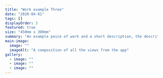 ```yaml
---
title: "Work example Three"
date: "2020-04-01"
tags: []
displayOrder: 3
featured: true
size: "450mm x 300mm"
summary: "An example peice of work and a short description, the descrition appears here."
main-image:
  image: ""
  imageAlt: "A composition of all the views from the app"
gallery:
  - image: ""
  - image: ""
  - image: ""
---
```

